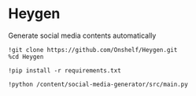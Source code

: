 # Heygen

Generate social media contents automatically

```
!git clone https://github.com/Onshelf/Heygen.git
%cd Heygen
```

```
!pip install -r requirements.txt
```
```
!python /content/social-media-generator/src/main.py
```
